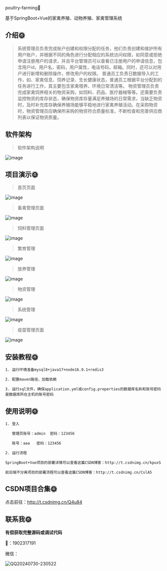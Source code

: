 poultry-farming🎂

基于SpringBoot+Vue的家禽养殖、动物养殖、家禽管理系统



## 介绍🌞

> 系统管理员负责完成账户创建和权限分配的任务，他们负责创建和维护所有用户账户，并根据不同的角色进行分配相应的系统访问权限，如同意或拒绝申请注册用户的请求，并且平台管理员可以查看已注册用户的申请信息，包含用户id，用户名，密码，用户属性，电话号码，邮箱。同时，还可以对用户进行新增和删除操作，修改用户的权限。 普通员工负责日数据导入的工作，如、家禽信息、饲养记录、生长健康状态，普通员工根据平台分配到的任务进行工作，其主要包含家禽喂养、环境日常清洁等。 物资管理员负责完成家禽饲养相关的物资采购，如饲料、药品、医疗器械等等。还需要负责监控物资的库存状态，确保物资库存量满足养殖场的日常需求，当缺乏物资时，及时补充库存确保养殖场能够平稳地进行家禽养殖活动。在采购物资时，物资管理员应确保所采购的物资符合质量标准，不断检查和完善供应商列表以保证物资质量。



## 软件架构

> 软件架构说明



![image](https://github.com/luocong-shuaige/poultry-farming/assets/85004172/802a0ee6-db4c-4813-909c-926b6f9adee2)



## 项目演示🌞

>  首页页面



![image](https://github.com/luooin/poultry-farming/assets/85004172/81dcc63a-2f31-4acc-90f6-864c32ded68b)



>  畜禽管理页面



![image](https://github.com/luocong-shuaige/poultry-farming/assets/85004172/001d0d81-d8ef-4f96-8b7c-10956e6be0dc)



> 饲料管理页面



![image](https://github.com/luooin/poultry-farming/assets/85004172/8578a162-a6de-461e-896d-36a2f2ebafc7)



> 繁育管理



![image](https://github.com/luooin/poultry-farming/assets/85004172/6cb70316-0a63-4b1c-b081-8d74bc15c242)



> 放养管理



![image](https://github.com/luooin/poultry-farming/assets/85004172/9cbff465-bbbe-491e-b6ac-74bcbfef9de3)



> 物资管理



![image](https://github.com/luooin/poultry-farming/assets/85004172/fc560ebe-1695-450b-8a14-c23e9d668f0e)



> 系统管理

![image](https://github.com/luooin/poultry-farming/assets/85004172/aceb2a8f-249e-4580-ba5e-f69731ddc70d)



> 疫苗管理页面



![image](https://github.com/luocong-shuaige/poultry-farming/assets/85004172/c21f5d2f-5c50-40a5-a758-f687486f1d6b)



## 安装教程🌞

```
1. 运行环境准备mysql8+java17+node16.9.1+redis3

2. 配置maven路径，加载依赖

3. 运行sql文件，确保application.yml或config.properties的数据库名称和账号密码是数据库所在主机的账号密码
```



## 使用说明🌞

```
1. 登入

   管理员账号：admin	密码：123456
   
   账号：aaa	密码：123456

2. 运行流程

SpringBoot+Vue项目的部署详情可以查看这篇CSDN博客：http://t.csdnimg.cn/kpuxS

前后端不分离项目的部署流程可以查看这篇CSDN博客：http://t.csdnimg.cn/CslA5
```



## CSDN项目合集🌞

点击前往：http://t.csdnimg.cn/Q4u84



## 联系我🌞

**有偿获取完整源码或调试代码**

🐧：1902317191

微信：



![QQ20240730-230522](https://github.com/user-attachments/assets/88e5761c-c372-4608-b65c-a1bd4e27dad0)
